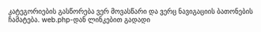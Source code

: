 კატეგორიების გასწორება ვერ მოვასწარი და ვერც ნავიგაციის ბათონების ჩამატება. web.php-დან ლინკებით გადადი
